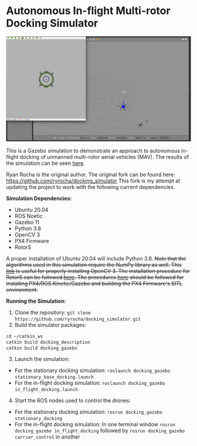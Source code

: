 Autonomous In-flight Multi-rotor Docking Simulator
===============

![](sim_img.jpg)

This is a Gazebo simulation to demonstrate an approach to autonomous in-flight docking of unmanned multi-rotor aerial vehicles (MAV). The results of the simulation can be seen [here](https://youtu.be/kJOZesGr-7w).

Ryan Rocha is the original author. The original fork can be found here: https://github.com/ryrocha/docking_simulator
This fork is my attempt at updating the project to work with the following current dependencies.

**Simulation Dependencies:**

- Ubuntu 20.04
- ROS Noetic
- Gazebo 11
- Python 3.8
- OpenCV 3
- PX4 Firmware
- RotorS

A proper installation of Ubuntu 20.04 will include Python 3.8. ~~Note that the algorithms used in this simulation require the NumPy library as well. This [link](https://www.learnopencv.com/install-opencv3-on-ubuntu/) is useful for properly installing OpenCV 3. The installation procedure for RotorS can be followed [here](https://github.com/ethz-asl/rotors_simulator). The procedures [here](https://dev.px4.io/v1.8.2/en/setup/dev_env_linux.html) should be followed for installing PX4/ROS Kinetic/Gazebo and building the PX4 Firmware's SITL environment.~~

**Running the Simulation:**
1. Clone the repository: `git clone https://github.com/ryrocha/docking_simulator.git`
2. Build the simulator packages:
```
cd ~/catkin_ws
catkin build docking_description
catkin build docking_gazebo
```
3. Launch the simulation: 
- For the stationary docking simulation: `roslaunch docking_gazebo stationary_base_docking.launch` 
- For the in-flight docking simulation: `roslaunch docking_gazebo in_flight_docking.launch` 
4. Start the ROS nodes used to control the drones:
- For the stationary docking simulation: `rosrun docking_gazebo stationary_docking`
- For the in-flight docking simulation: In one terminal window `rosrun docking_gazebo in_flight_docking` followed by `rosrun docking_gazebo carrier_control` in another

